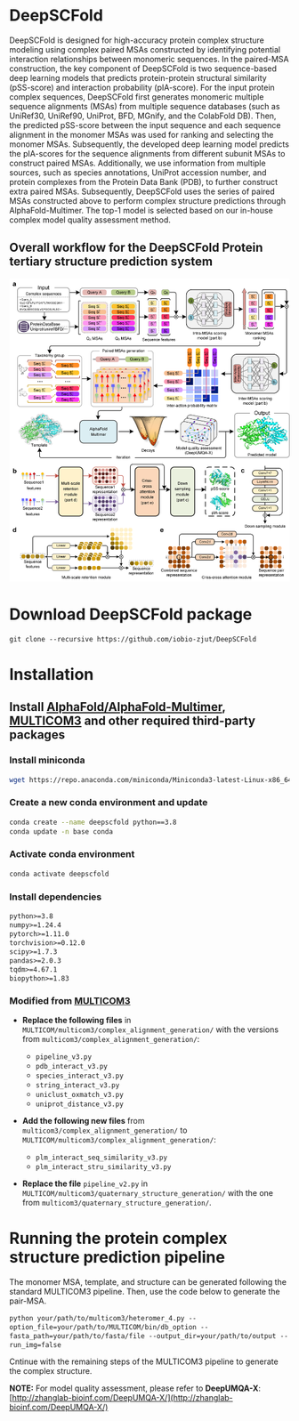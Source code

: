 # DeepSCFold

DeepSCFold is designed for high-accuracy protein complex structure modeling using complex paired MSAs constructed by identifying potential interaction relationships between monomeric sequences. In the paired-MSA construction, the key component of DeepSCFold is two sequence-based deep learning models that predicts protein-protein structural similarity (pSS-score) and interaction probability (pIA-score). For the input protein complex sequences, DeepSCFold first generates monomeric multiple sequence alignments (MSAs) from multiple sequence databases (such as UniRef30, UniRef90, UniProt, BFD, MGnify, and the ColabFold DB). Then, the predicted pSS-score between the input sequence and each sequence alignment in the monomer MSAs was used for ranking and selecting the monomer MSAs. Subsequently, the developed deep learning model predicts the pIA-scores for the sequence alignments from different subunit MSAs to construct paired MSAs. Additionally, we use information from multiple sources, such as species annotations, UniProt accession number, and protein complexes from the Protein Data Bank (PDB), to further construct extra paired MSAs. Subsequently, DeepSCFold uses the series of paired MSAs constructed above to perform complex structure predictions through AlphaFold-Multimer. The top-1 model is selected based on our in-house complex model quality assessment method.

## **Overall workflow for the DeepSCFold Protein tertiary structure prediction system**
![DeepSCFold pipeline](Pipline.png)

# **Download DeepSCFold package**

```
git clone --recursive https://github.com/iobio-zjut/DeepSCFold 
```

# **Installation**

## **Install [AlphaFold/AlphaFold-Multimer](https://github.com/google-deepmind/alphafold), [MULTICOM3](https://github.com/BioinfoMachineLearning/MULTICOM3/releases/tag/v1.0.0) and other required third-party packages**

### **Install miniconda**

``` bash
wget https://repo.anaconda.com/miniconda/Miniconda3-latest-Linux-x86_64.sh && bash Miniconda3-latest-Linux-x86_64.sh
```

### **Create a new conda environment and update**

``` bash
conda create --name deepscfold python==3.8
conda update -n base conda
```

### **Activate conda environment**

``` bash
conda activate deepscfold
```

### **Install dependencies**

```
python>=3.8
numpy>=1.24.4
pytorch>=1.11.0
torchvision>=0.12.0
scipy>=1.7.3
pandas>=2.0.3
tqdm>=4.67.1
biopython>=1.83
```

### **Modified from [MULTICOM3](https://github.com/BioinfoMachineLearning/MULTICOM3/releases/tag/v1.0.0)**

- **Replace the following files** in `MULTICOM/multicom3/complex_alignment_generation/` with the versions from `multicom3/complex_alignment_generation/`:

  - `pipeline_v3.py`
  - `pdb_interact_v3.py`
  - `species_interact_v3.py`
  - `string_interact_v3.py`
  - `uniclust_oxmatch_v3.py`
  - `uniprot_distance_v3.py`

- **Add the following new files** from `multicom3/complex_alignment_generation/` to `MULTICOM/multicom3/complex_alignment_generation/`:

  - `plm_interact_seq_similarity_v3.py`
  - `plm_interact_stru_similarity_v3.py`

- **Replace the file** `pipeline_v2.py` in `MULTICOM/multicom3/quaternary_structure_generation/` with the one from `multicom3/quaternary_structure_generation/`.

# **Running the protein complex structure prediction pipeline**

The monomer MSA, template, and structure can be generated following the standard MULTICOM3 pipeline. Then, use the code below to generate the pair-MSA.
```
python your/path/to/multicom3/heteromer_4.py --option_file=your/path/to/MULTICOM/bin/db_option --fasta_path=your/path/to/fasta/file --output_dir=your/path/to/output --run_img=false
```
Cntinue with the remaining steps of the MULTICOM3 pipeline to generate the complex structure.

**NOTE:** For model quality assessment, please refer to **DeepUMQA-X**: [http://zhanglab-bioinf.com/DeepUMQA-X/](http://zhanglab-bioinf.com/DeepUMQA-X/)
